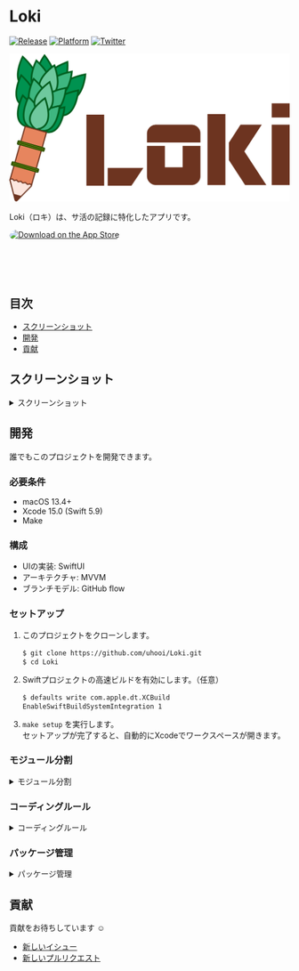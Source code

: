 # Loki

[![Release](https://img.shields.io/github/v/release/uhooi/Loki)](https://github.com/uhooi/Loki/releases/latest)
[![Platform](https://img.shields.io/badge/platform-iOS-lightgrey)](https://github.com/uhooi/Loki)
[![Twitter](https://img.shields.io/twitter/follow/the_uhooi?style=social)](https://twitter.com/the_uhooi)

![Logo](./Docs/Logos/logo_color.svg)

Loki（ロキ）は、サ活の記録に特化したアプリです。

<a href="https://apps.apple.com/jp/app/ロキ/id6444580805?itsct=apps_box_badge&amp;itscg=30200" style="display: inline-block; overflow: hidden; border-radius: 13px; width: 250px; height: 83px;"><img src="https://tools.applemediaservices.com/api/badges/download-on-the-app-store/black/ja-jp?size=250x83&amp;releaseDate=1668816000&h=208fad97f748bc6c581dd384ccf2b393" alt="Download on the App Store" style="border-radius: 13px; width: 250px; height: 83px;"></a>

## 目次

- [スクリーンショット](#スクリーンショット)
- [開発](#開発)
- [貢献](#貢献)

## スクリーンショット

<details><summary>スクリーンショット</summary>

### ライト

|サ活一覧|サ活登録|設定|
|:--:|:--:|:--:|
|<img src="./Docs/Screenshots/iPhone11ProMax/iOS16_4/Light/SakatsuList_Japanese.png" width="207">|<img src="./Docs/Screenshots/iPhone11ProMax/iOS16_4/Light/SakatsuInput_Japanese.png" width="207">|<img src="./Docs/Screenshots/iPhone11ProMax/iOS16_4/Light/SakatsuSettings_Japanese.png" width="207">|

### ダーク

|サ活一覧|サ活登録|設定|
|:--:|:--:|:--:|
|<img src="./Docs/Screenshots/iPhone11ProMax/iOS16_4/Dark/SakatsuList_Japanese.png" width="207">|<img src="./Docs/Screenshots/iPhone11ProMax/iOS16_4/Dark/SakatsuInput_Japanese.png" width="207">|<img src="./Docs/Screenshots/iPhone11ProMax/iOS16_4/Dark/SakatsuSettings_Japanese.png" width="207">|

</details>

## 開発

誰でもこのプロジェクトを開発できます。

### 必要条件

- macOS 13.4+
- Xcode 15.0 (Swift 5.9)
- Make

### 構成

- UIの実装: SwiftUI
- アーキテクチャ: MVVM
- ブランチモデル: GitHub flow

### セットアップ

1. このプロジェクトをクローンします。  
    ```shell
    $ git clone https://github.com/uhooi/Loki.git
    $ cd Loki
    ```

2. Swiftプロジェクトの高速ビルドを有効にします。（任意）  
    ```shell
    $ defaults write com.apple.dt.XCBuild EnableSwiftBuildSystemIntegration 1
    ```

3. `make setup` を実行します。  
セットアップが完了すると、自動的にXcodeでワークスペースが開きます。

### モジュール分割

<details><summary>モジュール分割</summary>

#### 全体

![Module diagram](./Docs/module_diagram.png)

https://www.figma.com/file/T6xPOXP9b1nzRey05q7ZL9/Loki_module_diagram?node-id=0%3A1&t=ucgi2aKXvCYXOjRD-1

- できる限りSwiftパッケージにソースコードを寄せる
  - https://github.com/uhooi/Loki/blob/6159958e6df6f5645c8593e0d7772bd8e3d00cb7/TotonoiPackage
- プロジェクトには最低限のファイルのみ含める
  - https://github.com/uhooi/Loki/blob/6159958e6df6f5645c8593e0d7772bd8e3d00cb7/App/Totonoi
- `Apps` ・ `Features` ・ `Data` ・ `Core` の4層に分ける
  - 参考: https://developer.android.com/topic/modularization

#### Apps

- アプリのエントリポイントで、ルートナビゲーションロジックを格納する
- 基本的にすべてのFeatureモジュールに依存する
- Dataモジュールに依存してはいけない
- Coreモジュールに依存していい

参考: https://developer.android.com/topic/modularization/patterns#app-modules

#### Features

- 各機能のビューやビューモデルを格納する
- Appモジュールに依存してはいけない
- ほかのFeatureモジュールに依存してはいけない
- DataやCoreモジュールに依存していい

参考: https://developer.android.com/topic/modularization/patterns#feature-modules

#### Data

- リポジトリやモデルを格納する
- AppやFeatureモジュールに依存してはいけない
- できる限りほかのDataモジュールに依存しない
- Coreモジュールに依存していい

参考: https://developer.android.com/topic/modularization/patterns#data-modules

#### Core

- 複数のモジュールが共通で使う処理を格納する
- AppやFeature、Dataモジュールに依存してはいけない
- ほかのCoreモジュールに依存していい

参考: https://developer.android.com/topic/modularization/patterns#common-modules

</details>

### コーディングルール

<details><summary>コーディングルール</summary>

#### 全体

- できる限りAPI Design Guidelinesに従う
  - https://www.swift.org/documentation/api-design-guidelines/
- できる限り `any` より `some` を使う

#### ビュー

##### 共通

- ビューは単体テストを書かない
  - UIは手動でテストすることが多く、費用対効果に合わないため
- できる限り分岐（ `if` ・ `switch` ）を入れない
  - 単体テストを書かないため
- できる限り `Task { ... }` をビューに書く
  - ビューモデルの単体テストが書きづらくなるため
    - 参考: https://speakerdeck.com/koher/swift-concurrencyshi-dai-noiosapurinozuo-rifang?slide=106
- 状態はビューモデルの `uiState` に集約し、ビューでは保持しない
  - つまり `@State` を使わず、 `@StateObject` はビューモデルのみに付ける
  - `@Published` もビューモデルの `uiState` のみに付ける
- できる限り `@AppStorage` を使わず、UserDefaultsへは `Data` 層でアクセスする
  - ビュー層のプロパティを永続化したい場合のみ使う
  - `View` 以外では使わない
  - 参考: https://twitter.com/noppefoxwolf/status/1612800897654075392

##### 親ビュー

- 画面全体のビュー（ここでは「親ビュー」と呼ぶ）を `{画面名}Screen` と命名する
  - 例: [SakatsuListScreen](https://github.com/uhooi/Loki/blob/8d22650afeb777bd15e858bfad2b6ece06dcb152/TotonoiPackage/Sources/Features/Sakatsu/SakatsuList/SakatsuListScreen.swift)
- 以下の処理を親ビューに書く
  - ビューモデルの保持
    - `@StateObject private var` で保持する
    - 例: https://github.com/uhooi/Loki/blob/8d22650afeb777bd15e858bfad2b6ece06dcb152/TotonoiPackage/Sources/Features/Sakatsu/SakatsuList/SakatsuListScreen.swift#L5
  - ナビゲーションロジック
    - `NavigationStack { ... }` や `NavigationSplitView { ... }` 、 `.navigationTitle()` 、 `.navigationBarTitleDisplayMode()` など
    - 例: https://github.com/uhooi/Loki/blob/8d22650afeb777bd15e858bfad2b6ece06dcb152/TotonoiPackage/Sources/Features/Sakatsu/SakatsuList/SakatsuListScreen.swift#L8  
    https://github.com/uhooi/Loki/blob/8d22650afeb777bd15e858bfad2b6ece06dcb152/TotonoiPackage/Sources/Features/Sakatsu/SakatsuList/SakatsuListScreen.swift#L19  
   https://github.com/uhooi/Loki/blob/8d22650afeb777bd15e858bfad2b6ece06dcb152/TotonoiPackage/Sources/Features/Sakatsu/SakatsuInput/SakatsuInputScreen.swift#L45
  - ツールバー、シートやアラートなど、画面全体に関わる表示
    - `.toolbar { ... }` 、 `.sheet()` や `.alert()` など
    - 例: https://github.com/uhooi/Loki/blob/8d22650afeb777bd15e858bfad2b6ece06dcb152/TotonoiPackage/Sources/Features/Sakatsu/SakatsuList/SakatsuListScreen.swift#L20-L36  
    https://github.com/uhooi/Loki/blob/8d22650afeb777bd15e858bfad2b6ece06dcb152/TotonoiPackage/Sources/Features/Sakatsu/SakatsuList/SakatsuListScreen.swift#L45-L103
- 親ビューは最低限の処理のみ書き、ほかは直下の子ビューに書く
  - `{画面名}View` と命名する
  - 例: https://github.com/uhooi/Loki/blob/8d22650afeb777bd15e858bfad2b6ece06dcb152/TotonoiPackage/Sources/Features/Sakatsu/SakatsuList/SakatsuListScreen.swift#L9-L18

##### 子ビュー

- ビューモデルを直接参照せず、状態ホイスティングを適用する
  - 参考: https://developer.android.com/jetpack/compose/state#state-hoisting
  - つまり表示する現在の値と、値を変更するイベントのハンドラを親ビューから渡す
  - `@Binding` や `${変数名}` は使わない
    - 例: https://github.com/uhooi/Loki/blob/8d22650afeb777bd15e858bfad2b6ece06dcb152/TotonoiPackage/Sources/Features/Sakatsu/SakatsuList/SakatsuListView.swift#L4-L9

#### ビューモデル

- 1画面1ビューモデルとする
- `{画面名}ViewModel` と命名する
  - 例: [SakatsuListViewModel](https://github.com/uhooi/Loki/blob/8d22650afeb777bd15e858bfad2b6ece06dcb152/TotonoiPackage/Sources/Features/Sakatsu/SakatsuList/SakatsuListViewModel.swift)
- `UIKit` や `SwiftUI` などのUIフレームワークをインポートしない
  - ビューモデルにUIを持ち込みたくないため
- `@MainActor` を付けた `final class` とし、 `ObservableObject` に準拠する
  - 例: https://github.com/uhooi/Loki/blob/8d22650afeb777bd15e858bfad2b6ece06dcb152/TotonoiPackage/Sources/Features/Sakatsu/SakatsuList/SakatsuListViewModel.swift#L33-L34
- 状態を `uiState` で一元管理し、 `private(set)` にしてビューから状態を変更させない
  - 構造体名は `{画面名}UiState` とする
  - 例: https://github.com/uhooi/Loki/blob/8d22650afeb777bd15e858bfad2b6ece06dcb152/TotonoiPackage/Sources/Features/Sakatsu/SakatsuList/SakatsuListViewModel.swift#L5-L13  
     https://github.com/uhooi/Loki/blob/8d22650afeb777bd15e858bfad2b6ece06dcb152/TotonoiPackage/Sources/Features/Sakatsu/SakatsuList/SakatsuListViewModel.swift#L35
- エラーは画面ごとに1つの列挙型へまとめ、 `uiState` で1つのみ保持する
  - エラーはアラートで表示することが多く、1つの型になっていると複数同時に表示されないことが保証されるため
  - エラー名は `{画面名}Error` とする
  - 例: https://github.com/uhooi/Loki/blob/8d22650afeb777bd15e858bfad2b6ece06dcb152/TotonoiPackage/Sources/Features/Sakatsu/SakatsuList/SakatsuListViewModel.swift#L15-L29  
  https://github.com/uhooi/Loki/blob/8d22650afeb777bd15e858bfad2b6ece06dcb152/TotonoiPackage/Sources/Features/Sakatsu/SakatsuList/SakatsuListViewModel.swift#L12
- ビューのイベントをハンドリングする
  - 基本的にはメソッド名をそのまま採用する
  - 例: https://github.com/uhooi/Loki/blob/8d22650afeb777bd15e858bfad2b6ece06dcb152/TotonoiPackage/Sources/Features/Sakatsu/SakatsuList/SakatsuListViewModel.swift#L54-L139

</details>

### パッケージ管理

<details><summary>パッケージ管理</summary>

#### ライブラリ

##### Swift製

- `Package.swift` のみで管理する
  - 例: https://github.com/uhooi/Loki/blob/6159958e6df6f5645c8593e0d7772bd8e3d00cb7/TotonoiPackage/Package.swift#L19-L21

##### その他

- できる限り使わない
- どうしても使う場合、適切に管理する

#### CLIツール

##### Swift製

- Build Tool PluginまたはCommand Pluginで管理する
  - 用意されていない場合は自作してOSSにPRを送る
  - マージされない場合、本リポジトリまたはプラグイン用のリポジトリを作成してコミットする
- どうしてもPluginを用意できない場合、Mintで管理する

##### Ruby製

- できる限り使わない
- どうしても使う場合、Bundlerで管理する

##### その他

- できる限り使わない
- どうしても使う場合、適切に管理する

</details>

## 貢献

貢献をお待ちしています :relaxed:

- [新しいイシュー](https://github.com/uhooi/Loki/issues/new)
- [新しいプルリクエスト](https://github.com/uhooi/Loki/compare)
